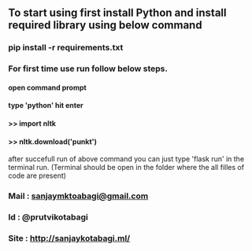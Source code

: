 ## To start using first install Python and install required library using below command
### pip install -r requirements.txt

### For first time use run follow below steps.

#### open command prompt
#### type 'python' hit enter
#### >> import nltk
#### >> nltk.download('punkt')

after succefull run of above command you can just type  'flask run' in the terminal run. (Terminal should be open in the folder where the all filles of code are present)

### Mail : sanjaymktoabagi@gmail.com 
### Id : @prutvikotabagi
### Site : http://sanjaykotabagi.ml/
